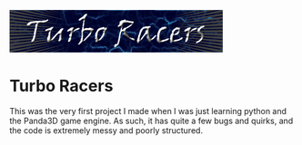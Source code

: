 ![](https://github.com/Jtfedd/Turbo_Racers/blob/master/Turbo_Racers_Title.png)

# Turbo Racers

This was the very first project I made when I was just learning python and the Panda3D game engine. As such, it has quite a few bugs and quirks, and the code is extremely messy and poorly structured.